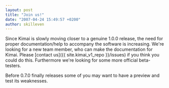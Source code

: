 ```yaml
---
layout: post
title: "Join us!"
date: "2007-04-24 15:49:57 +0200"
author: skilleven
---
```


Since Kimai is slowly moving closer to a genuine 1.0.0 release, the need for proper documentation/help to accompany the software is increasing.
We're looking for a new team member, who can make the documentation for Kimai.
Please [contact us]({{ site.kimai_v1_repo }}/issues) if you think you could do this.
Furthermore we're looking for some more official beta-testers.

Before 0.7.0 finally releases some of you may want to have a preview and test its weaknesses.
